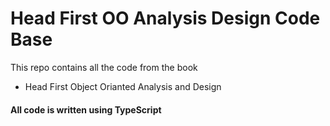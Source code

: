
# Head First OO Analysis Design Code Base

This repo contains all the code from the book 

 - Head First Object Orianted Analysis and Design

#### All code is written using TypeScript
